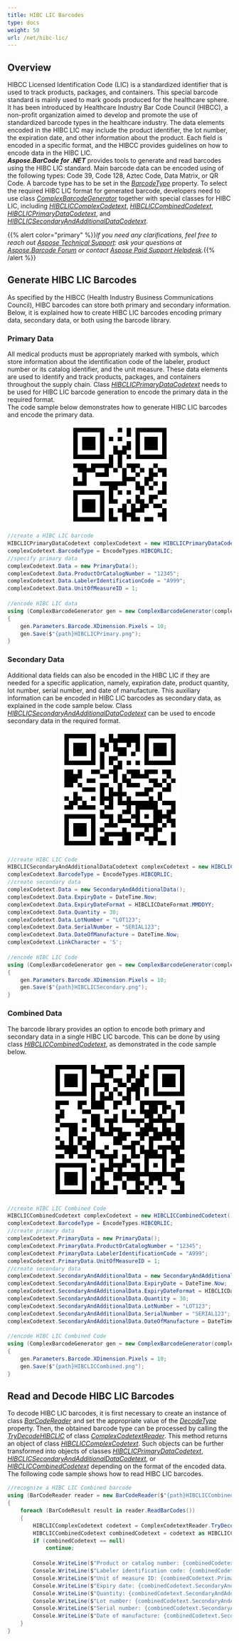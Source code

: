 ```yaml
---
title: HIBC LIC Barcodes
type: docs
weight: 50
url: /net/hibc-lic/
---
```


## **Overview**

HIBCC Licensed Identification Code (LIC) is a standardized identifier that is used to track products, packages, and containers. This special barcode standard is mainly used to mark goods produced for the healthcare sphere. It has been introduced by Healthcare Industry Bar Code Council (HIBCC), a non-profit organization aimed to develop and promote the use of standardized barcode types in the healthcare industry. The data elements encoded in the HIBC LIC may include the product identifier, the lot number, the expiration date, and other information about the product. Each field is encoded in a specific format, and the HIBCC provides guidelines on how to encode data in the HIBC LIC.  
***Aspose.BarCode for .NET*** provides tools to generate and read barcodes using the HIBC LIC standard. Main barcode data can be encoded using of the following types: Code 39, Code 128, Aztec Code, Data Matrix, or QR Code. A barcode type has to be set in the [*BarcodeType*](https://reference.aspose.com/barcode/net/aspose.barcode.generation/barcodegenerator/barcodetype/) property. To select the required HIBC LIC format for generated barcode, developers need to use class [*ComplexBarcodeGenerator*](https://reference.aspose.com/barcode/net/aspose.barcode.complexbarcode/complexbarcodegenerator/) together with special classes for HIBC LIC, including [*HIBCLICComplexCodetext*](https://reference.aspose.com/barcode/net/aspose.barcode.complexbarcode/hibcliccomplexcodetext/), [*HIBCLICCombinedCodetext*](https://reference.aspose.com/barcode/net/aspose.barcode.complexbarcode/hibcliccombinedcodetext/), [*HIBCLICPrimaryDataCodetext*](https://reference.aspose.com/barcode/net/aspose.barcode.complexbarcode/hibcliccombinedcodetext/primarydata/), and [*HIBCLICSecondaryAndAdditionalDataCodetext*](https://reference.aspose.com/barcode/net/aspose.barcode.complexbarcode/hibcliccombinedcodetext/secondaryandadditionaldata/). 

{{% alert color="primary" %}}*If you need any clarifications, feel free to reach out [Aspose Technical Support](/barcode/net/technical-support/): ask your questions at [Aspose.Barcode Forum](https://forum.aspose.com/c/barcode/13) or contact [Aspose Paid Support Helpdesk](https://helpdesk.aspose.com/).*{{% /alert %}}


## **Generate HIBC LIC Barcodes**
As specified by the HIBCC (Health Industry Business Communications Council), HIBC barcodes can store both primary and secondary information. Below, it is explained how to create HIBC LIC barcodes encoding primary data, secondary data, or both using the barcode library.

### **Primary Data**
All medical products must be appropriately marked with symbols, which store information about the identification code of the labeler, product number or its catalog identifier, and the unit measure. These data elements are used to identify and track products, packages, and containers throughout the supply chain. Class [*HIBCLICPrimaryDataCodetext*](https://reference.aspose.com/barcode/net/aspose.barcode.complexbarcode/hibcliccombinedcodetext/primarydata/) needs to be used for HIBC LIC barcode generation to encode the primary data in the required format.  
The code sample below demonstrates how to generate HIBC LIC barcodes and encode the primary data. 

<p align="center"><img src="hibclicprimary.png"></p>

``` csharp
//create a HIBC LIC barcode
HIBCLICPrimaryDataCodetext complexCodetext = new HIBCLICPrimaryDataCodetext();
complexCodetext.BarcodeType = EncodeTypes.HIBCQRLIC;
//specify primary data
complexCodetext.Data = new PrimaryData();
complexCodetext.Data.ProductOrCatalogNumber = "12345";
complexCodetext.Data.LabelerIdentificationCode = "A999";
complexCodetext.Data.UnitOfMeasureID = 1;

//encode HIBC LIC data
using (ComplexBarcodeGenerator gen = new ComplexBarcodeGenerator(complexCodetext))
{
    gen.Parameters.Barcode.XDimension.Pixels = 10;
    gen.Save($"{path}HIBCLICPrimary.png");
}
```

### **Secondary Data**
Additional data fields can also be encoded in the HIBC LIC if they are needed for a specific application, namely, expiration date, product quantity, lot number, serial number, and date of manufacture. This auxiliary information can be encoded in HIBC LIC barcodes as secondary data, as explained in the code sample below. Class [*HIBCLICSecondaryAndAdditionalDataCodetext*](https://reference.aspose.com/barcode/net/aspose.barcode.complexbarcode/hibcliccombinedcodetext/secondaryandadditionaldata/) can be used to encode secondary data in the required format.

<p align="center"><img src="hibclicsecondary.png"></p>

``` csharp
//create HIBC LIC Code
HIBCLICSecondaryAndAdditionalDataCodetext complexCodetext = new HIBCLICSecondaryAndAdditionalDataCodetext();
complexCodetext.BarcodeType = EncodeTypes.HIBCQRLIC;
//create secondary data
complexCodetext.Data = new SecondaryAndAdditionalData();
complexCodetext.Data.ExpiryDate = DateTime.Now;
complexCodetext.Data.ExpiryDateFormat = HIBCLICDateFormat.MMDDYY;
complexCodetext.Data.Quantity = 30;
complexCodetext.Data.LotNumber = "LOT123";
complexCodetext.Data.SerialNumber = "SERIAL123";
complexCodetext.Data.DateOfManufacture = DateTime.Now;
complexCodetext.LinkCharacter = 'S';

//encode HIBC LIC Code
using (ComplexBarcodeGenerator gen = new ComplexBarcodeGenerator(complexCodetext))
{
    gen.Parameters.Barcode.XDimension.Pixels = 10;
    gen.Save($"{path}HIBCLICSecondary.png");
}
```

### **Combined Data**
The barcode library provides an option to encode both primary and secondary data in a single HIBC LIC barcode. This can be done by using class [*HIBCLICCombinedCodetext*](https://reference.aspose.com/barcode/net/aspose.barcode.complexbarcode/hibcliccombinedcodetext/), as demonstrated in the code sample below. 

<p align="center"><img src="hibcliccombined.png"></p>

``` csharp
//create HIBC LIC Combined Code
HIBCLICCombinedCodetext complexCodetext = new HIBCLICCombinedCodetext();
complexCodetext.BarcodeType = EncodeTypes.HIBCQRLIC;
//create primary data
complexCodetext.PrimaryData = new PrimaryData();
complexCodetext.PrimaryData.ProductOrCatalogNumber = "12345";
complexCodetext.PrimaryData.LabelerIdentificationCode = "A999";
complexCodetext.PrimaryData.UnitOfMeasureID = 1;
//create secondary data
complexCodetext.SecondaryAndAdditionalData = new SecondaryAndAdditionalData();
complexCodetext.SecondaryAndAdditionalData.ExpiryDate = DateTime.Now;
complexCodetext.SecondaryAndAdditionalData.ExpiryDateFormat = HIBCLICDateFormat.MMDDYY;
complexCodetext.SecondaryAndAdditionalData.Quantity = 30;
complexCodetext.SecondaryAndAdditionalData.LotNumber = "LOT123";
complexCodetext.SecondaryAndAdditionalData.SerialNumber = "SERIAL123";
complexCodetext.SecondaryAndAdditionalData.DateOfManufacture = DateTime.Now;

//encode HIBC LIC Combined Code
using (ComplexBarcodeGenerator gen = new ComplexBarcodeGenerator(complexCodetext))
{
    gen.Parameters.Barcode.XDimension.Pixels = 10;
    gen.Save($"{path}HIBCLICCombined.png");
}
```



## Read and Decode HIBC LIC Barcodes
To decode HIBC LIC barcodes, it is first necessary to create an instance of class [*BarCodeReader*](https://reference.aspose.com/barcode/net/aspose.barcode.barcoderecognition/barcodereader/) and set the appropriate value of the [*DecodeType*](https://reference.aspose.com/barcode/net/aspose.barcode.barcoderecognition/decodetype/) property. Then, the obtained barcode type can be processed by calling the [*TryDecodeHIBCLIC*](https://reference.aspose.com/barcode/net/aspose.barcode.complexbarcode/complexcodetextreader/trydecodehibclic/) of class [*ComplexCodetextReader*](https://reference.aspose.com/barcode/net/aspose.barcode.complexbarcode/complexcodetextreader/). This method returns an object of class [*HIBCLICComplexCodetext*](https://reference.aspose.com/barcode/net/aspose.barcode.complexbarcode/hibcliccomplexcodetext/). Such objects can be further transformed into objects of classes [*HIBCLICPrimaryDataCodetext*](https://reference.aspose.com/barcode/net/aspose.barcode.complexbarcode/hibclicprimarydatacodetext/), [*HIBCLICSecondaryAndAdditionalDataCodetext*](https://reference.aspose.com/barcode/net/aspose.barcode.complexbarcode/hibclicsecondaryandadditionaldatacodetext/), or [*HIBCLICCombinedCodetext*](https://reference.aspose.com/barcode/net/aspose.barcode.complexbarcode/hibcliccombinedcodetext/) depending on the format of the encoded data. The following code sample shows how to read HIBC LIC barcodes.

``` csharp
//recognize a HIBC LIC Combined barcode
using (BarCodeReader reader = new BarCodeReader($"{path}HIBCLICCombined.png", DecodeType.HIBCQRLIC))
{
    foreach (BarCodeResult result in reader.ReadBarCodes())
    {
        HIBCLICComplexCodetext codetext = ComplexCodetextReader.TryDecodeHIBCLIC(result.CodeText);
        HIBCLICCombinedCodetext combinedCodetext = codetext as HIBCLICCombinedCodetext;
        if (combinedCodetext == null)
            continue;

        Console.WriteLine($"Product or catalog number: {combinedCodetext.PrimaryData.ProductOrCatalogNumber}");
        Console.WriteLine($"Labeler identification code: {combinedCodetext.PrimaryData.LabelerIdentificationCode}");
        Console.WriteLine($"Unit of measure ID: {combinedCodetext.PrimaryData.UnitOfMeasureID}");
        Console.WriteLine($"Expiry date: {combinedCodetext.SecondaryAndAdditionalData.ExpiryDate}");
        Console.WriteLine($"Quantity: {combinedCodetext.SecondaryAndAdditionalData.Quantity}");
        Console.WriteLine($"Lot number: {combinedCodetext.SecondaryAndAdditionalData.LotNumber}");
        Console.WriteLine($"Serial number: {combinedCodetext.SecondaryAndAdditionalData.SerialNumber}");
        Console.WriteLine($"Date of manufacture: {combinedCodetext.SecondaryAndAdditionalData.DateOfManufacture}");
    }
}
```